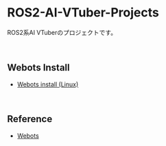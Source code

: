 # ROS2-AI-VTuber-Projects

ROS2系AI VTuberのプロジェクトです。

<br>

## Webots Install

- [Webots install (Linux)](https://cyberbotics.com/doc/guide/installation-procedure#installing-the-debian-package-with-the-advanced-packaging-tool-apt)

<br>

## Reference

- [Webots](https://cyberbotics.com/)
